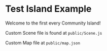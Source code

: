 # Test Island Example

Welcome to the first every Community Island!

Custom Scene file is found at `public/Scene.js`

Custom Map file at `public/map.json`
